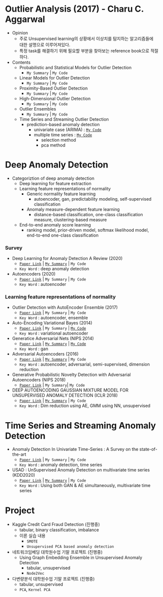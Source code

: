 # Outlier Analysis (2017) - Charu C. Aggarwal
- Opinion
  - 주로 Unsupervised learning의 상황에서 이상치를 탐지하는 알고리즘들에 대한 설명으로 이루어져있다.
  - 특정 task를 해결하기 위해 필요할 부분을 찾아보는 reference book으로 적절하다.
- Contents
  - Probabilistic and Statistical Models for Outlier Detection
    - `My Summary` | `My Code`
  - Linear Models for Outlier Detection
    - `My Summary` | `My Code`
  - Proximity-Based Outlier Detection
    - `My Summary` | `My Code`
  - High-Dimensional Outlier Detection
    - `My Summary` | `My Code`
  - Outlier Ensembles
    - `My Summary` | `My Code`
  - Time Series and Streaming Outlier Detection
    - prediction-based anomaly detection
      - univariate case (ARIMA) : [`My Code`](./Outlier%20Analysis)
      - multiple time series : [`My Code`](./Outlier%20Analysis)
        - selection method
        - pca method

# Deep Anomaly Detection
- Categoriztion of deep anomaly detection
  - Deep learning for feature extraction
  - Learning feature representations of normality
    - Generic normality feature learning
      - autoencoder, gan, predictability modeling, self-supervised classification
    - Anomaly measure-dependent feature learning
      - distance-based classification, one-class classification measure, clustering-based measure
  - End-to-end anomaly score learning
    - ranking model, prior-driven model, softmax likelihood model, end-to-end one-class classification
### Survey
- Deep Learning for Anomaly Detection A Review (2020)
  - [`Paper Link`](https://arxiv.org/pdf/2007.02500.pdf) | [`My Summary`](summary) | `My Code`
  - `Key Word` : deep anomaly detection
- Autoencoders (2020)
  - [`Paper Link`](https://arxiv.org/pdf/2003.05991.pdf) | `My Summary` | `My Code`
  - `Key Word` : autoencoder

### Learning feature representations of normality
- Outlier Detection with AutoEncoder Ensemble (2017)
  - [`Paper Link`](https://saketsathe.net/downloads/autoencoder.pdf) | `My Summary` | `My Code`
  - `Key Word` : autoencoder, ensemble
- Auto-Encoding Variational Bayes (2014)
  - [`Paper Link`](https://arxiv.org/abs/1312.6114) | `My Summary` | [`My Code`](code)
  - `Key Word` : variational autoencoder
- Generatice Adversarial Nets (NIPS 2014)
  - [`Paper Link`](https://papers.nips.cc/paper/2014/hash/5ca3e9b122f61f8f06494c97b1afccf3-Abstract.html) | [`My Summary`](./My%20summary) | [`My Code`](./My%20code)
  - `Key Word` : gan
- Adversarial Autoencoders (2016)
  - [`Paper Link`](https://arxiv.org/abs/1511.05644) | [`My Summary`](./My%20summary) | `My Code`
  - `Key Word` : autoencoder, adversarial, semi-supervised, dimension reduction
- Generative Probabilistic Novelty Detection with Adversarial Autoencoders (NIPS 2018)
  - [`Paper Link`](https://papers.nips.cc/paper/2018/file/5421e013565f7f1afa0cfe8ad87a99ab-Paper.pdf) | `My Summary`| `My Code`
- DEEP AUTOENCODING GAUSSIAN MIXTURE MODEL FOR UNSUPERVISED ANOMALY DETECTION (ICLR 2018)
  - [`Paper Link`](https://sites.cs.ucsb.edu/~bzong/doc/iclr18-dagmm.pdf) | [`My Summary`](./My%20summary) | `My Code`
  - `Key Word` : Dim reduction using AE, GMM using NN, unsupervised

# Time Series and Streaming Anomaly Detection
- Anomaly Detection In Univariate Time-Series : A Survey on the state-of-the-art
  - [`Paper Link`](https://arxiv.org/abs/2004.00433) | `My Summary` | `My Code`
  - `Key Word` : anomaly detection, time series
- USAD : UnSupervised Anomaly Detection on multivariate time series (KDD2020)
  - [`Paper Link`](https://dl.acm.org/doi/10.1145/3394486.3403392) | [`My Summary`](./My%20summary) | `My Code`
  - `Key Word` : Using both GAN & AE simultaneously, multivariate time series

# Project
- Kaggle Credit Card Fraud Detection (진행중)
  - tabular, binary classification, imbalance
  - 이론 실습 내용
    - `SMOTE`
    - `Unsupervised PCA based anomaly detection`
- 네트워크임베딩 대학원수업 기말 프로젝트 (진행중)
  - Using Graph Embedding Ensemble in Unsupervised Anomaly Detection
    - tabular, unsupervised
    - `Node2Vec`
- 다변량분석 대학원수업 기말 프로젝트 (진행중)
  - tabular, unsupervised
  - `PCA`, `Kernel PCA`